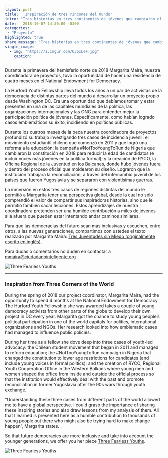 ```yaml
---
layout: post
title:  'Inspiración de tres rincones del mundo'
intro: "Tres historias en tres continentes de jóvenes que cambiaron el mundo."
date:   2018-10-07 14:30:00 -0300
categories:
 - "Proyecto"
highlighted: true
share_message: "Tres historias en tres continentes de jóvenes que cambiaron el mundo. Aquí te lo cuenta @ciudadanoi"
single_image:
  - img: "https://i.imgur.com/U35ILeF.jpg"
    caption:
---
```

Durante la primavera del hemisferio norte de 2018 Margarita Maira, nuestra coordinadora de proyectos, tuvo la  oportunidad de hacer una residencia de cuatro meses en el National Endowment for Democracy.

La Hurford Youth Fellowship lleva todos los años a un par de activistas de la democracia de distintas partes del mundo a desarrollar un proyecto propio desde Washington DC. Era una oportunidad que debíamos tomar y estar presentes en una de las capitales mundiales de la política, las organizaciones internacionales y las ONG para entender mejor la participación política de jóvenes. Específicamente, cómo habían logrado casos emblemáticos su éxito, incidiendo en políticas públicas.

Durante los cuatros meses de la beca nuestra coordinadora de proyectos profundizó su trabajo investigando tres casos de incidencia juvenil: el movimiento estudiantil chileno que comenzó en 2011 y que logró una reforma a la educación; la campaña #NotTooYoungToRun de Nigeria que cambiaron la constitución en 2018 para reducir la edad de candidatxs (e incluir voces más jóvenes en la política formal); y la creación de RYCO, la Oficina Regional de la Juventud en los Balcanes, donde hubo jóvenes fuera y dentro del proceso oficial que moldearon su diseño. Lograron que la institución trabajara la reconciliación, a través del intercambio juvenil de los países que fueron Yugoslavia y se separaron con violentísimas guerras.

La inmersión en estos tres casos de regiones distintas del mundo le permitió a Margarita tener una perspectiva global, desde la cual no sólo comprendió el valor de compartir sus inspiradoras historias, sino que le permitió también sacar lecciones. Estos aprendizajes de nuestra coordinadora pretenden ser una humilde contribución a miles de jóvenes allá afuera que pueden estar intentando andar caminos similares.

Para que las democracias del futuro sean más inclusivas y escuchen, entre otros, a las nuevas generaciones, compartimos con ustedes el texto realizado por Margarita Maira: [Tres Juventudes sin Miedo (originalmente escrito en inglés)](http://bit.ly/FearlessYouths).

Para dudas o comentarios no duden en contactar a mmaira@ciudadanointeligente.org

![Three Fearless Youths](https://i.imgur.com/yVBJNT7.png)

___________________________________________________________________________________________

### Inspiration from Three Corners of the World 

During the spring of 2018 our project coordinator, Margarita Maira, had the opportunity to spend 4 months at the National Endowment for Democracy. The Hurford Youth Fellowship she was awarded takes a couple of young democracy activists from other parts of the globe to develop their own project in DC every year. Margarita got the chance to study young people’s political participation in one of the world capitals for politics, international organizations and NGOs. Her research looked into how emblematic cases had managed to influence public policies.

During her time as a fellow she dove deep into three cases of youth-led advocacy: the Chilean student movement that began in 2011 and managed to reform education; the #NotTooYoungToRun campaign in Nigeria that changed the constitution to lower age restrictions for candidates (and include young voices in formal politics); and the creation of RYCO, Regional Youth Cooperation Office in the Western Balkans where young men and women shaped the office from inside and outside the official process so that the institution would effectively deal with the past and promote reconciliation in former Yugoslavia after the 90s wars through youth exchange.

“Understanding these three cases from different parts of the world allowed me to have a global perspective. I could grasp the importance of sharing these inspiring stories and also draw lessons from my analysis of them. All that I learned is presented here as a humble contribution to thousands of young people out there who might also be trying hard to make change happen”, Margarita states.

So that future democracies are more inclusive and take into account the younger generations, we offer you her piece [Three Fearless Youths](http://bit.ly/FearlessYouths).

![Three Fearless Youths](https://i.imgur.com/zrwfkTH.png)
